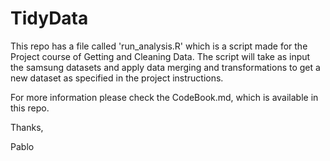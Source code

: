 # TidyData

This repo has a file called 'run_analysis.R' which is a script made for the Project course of Getting and Cleaning Data. The script will take as input the samsung datasets and apply data merging and transformations to get a new dataset as specified in the project instructions.

For more information please check the CodeBook.md, which is available in this repo.

Thanks,

Pablo
